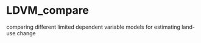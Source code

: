 # LDVM_compare
comparing different limited dependent variable models for estimating land-use change
